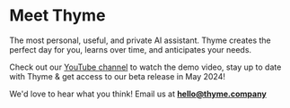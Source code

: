 # Meet Thyme
The most personal, useful, and private AI assistant. Thyme creates the perfect day for you, learns over time, and anticipates your needs.

Check out our [YouTube channel](https://www.youtube.com/@thyme-ai) to watch the demo video, stay up to date with Thyme & get access to our beta release in May 2024!

We'd love to hear what you think! Email us at **hello@thyme.company**

